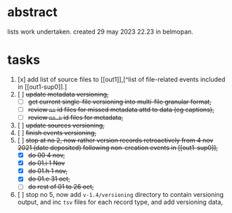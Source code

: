 # abstract

lists work undertaken. created 29 may 2023 22.23 in belmopan.

# tasks

1. [x] add list of source files to [[out1]],[^list of file-related events included in [[out1-sup0]].]
2. [ ] ~~update metadata versioning,~~
    - [ ] ~~get current single-file versioning into multi-file granular format,~~
    - [ ] ~~review `nn` id files for missed metadata attd to data (eg captions),~~
    - [ ] ~~review `nn.n` id files for metadata,~~
3. [ ] ~~update sources versioning,~~
4. [ ] ~~finish events versioning,~~
5. [ ] ~~stop at no 2, now rather version records retroactively from 4 nov 2021 (date deposited) following non-creation events in [[out1-sup0]],~~
    - [x] ~~do 00 4 nov,~~
    - [x] ~~do 01.i 1 Nov~~
    - [x] ~~do 01.h 1 nov,~~
    - [x] ~~do 01.e 31 oct,~~
    - [ ] ~~do rest of 01 to 26 oct,~~
6. [ ] stop no 5, now add `v-1.4/versioning` directory to contain versioning output, and inc `tsv` files for each record type, and add versioning data,